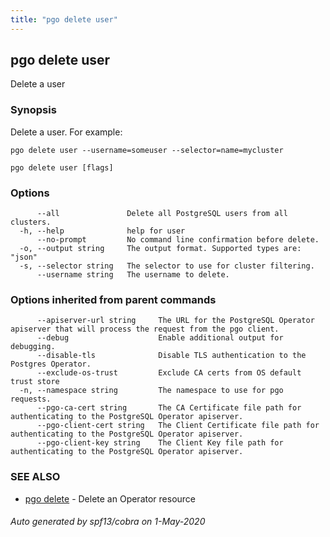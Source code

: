 ```yaml
---
title: "pgo delete user"
---
```

## pgo delete user

Delete a user

### Synopsis

Delete a user. For example:

    pgo delete user --username=someuser --selector=name=mycluster

```
pgo delete user [flags]
```

### Options

```
      --all               Delete all PostgreSQL users from all clusters.
  -h, --help              help for user
      --no-prompt         No command line confirmation before delete.
  -o, --output string     The output format. Supported types are: "json"
  -s, --selector string   The selector to use for cluster filtering.
      --username string   The username to delete.
```

### Options inherited from parent commands

```
      --apiserver-url string     The URL for the PostgreSQL Operator apiserver that will process the request from the pgo client.
      --debug                    Enable additional output for debugging.
      --disable-tls              Disable TLS authentication to the Postgres Operator.
      --exclude-os-trust         Exclude CA certs from OS default trust store
  -n, --namespace string         The namespace to use for pgo requests.
      --pgo-ca-cert string       The CA Certificate file path for authenticating to the PostgreSQL Operator apiserver.
      --pgo-client-cert string   The Client Certificate file path for authenticating to the PostgreSQL Operator apiserver.
      --pgo-client-key string    The Client Key file path for authenticating to the PostgreSQL Operator apiserver.
```

### SEE ALSO

* [pgo delete](/pgo-client/reference/pgo_delete/)	 - Delete an Operator resource

###### Auto generated by spf13/cobra on 1-May-2020
